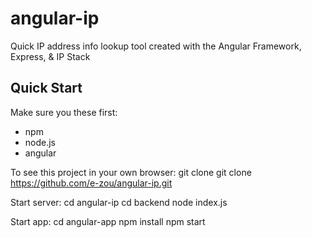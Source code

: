 # angular-ip
Quick IP address info lookup tool created with the Angular Framework, Express, &amp; IP Stack

## Quick Start
Make sure you these first:
- npm 
- node.js
- angular

To see this project in your own browser:
git clone git clone https://github.com/e-zou/angular-ip.git

Start server:
cd angular-ip
cd backend
node index.js

Start app: 
cd angular-app
npm install
npm start
